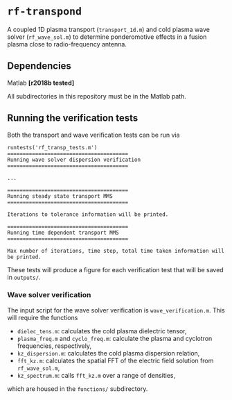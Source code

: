 # `rf-transpond` # 

A coupled 1D plasma transport (`transport_1d.m`) and cold plasma wave solver (`rf_wave_sol.m`) to determine ponderomotive effects in a fusion plasma close to radio-frequency antenna. 

## Dependencies ##

Matlab **[r2018b tested]**  

All subdirectories in this repository must be in the Matlab path.

## Running the verification tests ##

Both the transport and wave verification tests can be run via 
```
runtests('rf_transp_tests.m')
=======================================
Running wave solver dispersion verification
=======================================

...

=======================================
Running steady state transport MMS
=======================================

Iterations to tolerance information will be printed.

=======================================
Running time dependent transport MMS
=======================================

Max number of iterations, time step, total time taken information will be printed.
```

These tests will produce a figure for each verification test that will be saved in `outputs/`. 

### Wave solver verification ###

The input script for the wave solver verification is `wave_verification.m`. This will require the functions

- `dielec_tens.m`: calculates the cold plasma dielectric tensor,
- `plasma_freq.m` and `cyclo_freq.m`: calculate the plasma and cyclotron frequencies, respectively,
- `kz_dispersion.m`: calculates the cold plasma dispersion relation, 
- `fft_kz.m`: calculates the spatial FFT of the electric field solution from `rf_wave_sol.m`,
- `kz_spectrum.m`: calls `fft_kz.m` over a range of densities,

which are housed in the `functions/` subdirectory. 
